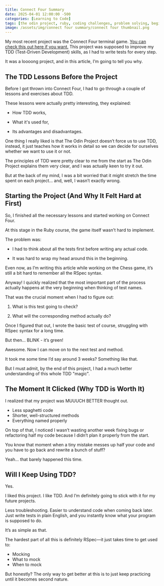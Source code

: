 ```yaml
---
title: Connect Four Summary
date: 2025-04-01 12:00:00 -500
categories: [Learning to Code]
tags: [the odin project, ruby, coding challenges, problem solving, beginner programmer, coding motivation]     # TAG names should always be lowercase
image: /assets/img/connect four summary/connect four thumbnail.png
---
```


My most recent project was the Connect Four terminal game. [You can check this out here if you want.](https://github.com/CodeByBlazej/Connect-Four) This project was supposed to improve my TDD (Test-Driven Development) skills, as I had to write tests for every step.

It was a loooong project, and in this article, I’m going to tell you why.

## The TDD Lessons Before the Project

Before I got thrown into Connect Four, I had to go through a couple of lessons and exercises about TDD.

These lessons were actually pretty interesting, they explained:

- How TDD works,

- What it's used for,

- Its advantages and disadvantages.

One thing I really liked is that The Odin Project doesn’t force us to use TDD, instead, it just teaches how it works in detail so we can decide for ourselves whether we want to use it or not.

The principles of TDD were pretty clear to me from the start as The Odin Project explains them very clear, and I was actually keen to try it out.

But at the back of my mind, I was a bit worried that it might stretch the time spent on each project… and, well, I wasn’t exactly wrong.

## Starting the Project (And Why It Felt Hard at First)

So, I finished all the necessary lessons and started working on Connect Four.

At this stage in the Ruby course, the game itself wasn’t hard to implement.

The problem was:

- I had to think about all the tests first before writing any actual code.

- It was hard to wrap my head around this in the beginning.

Even now, as I’m writing this article while working on the Chess game, it’s still a bit hard to remember all the RSpec syntax.

Anyway! I quickly realized that the most important part of the process actually happens at the very beginning when thinking of test names.

That was the crucial moment when I had to figure out:

1. What is this test going to check?

2. What will the corresponding method actually do?

Once I figured that out, I wrote the basic test of course, struggling with RSpec syntax for a long time.

But then… BLINK - it’s green!

Awesome. Now I can move on to the next test and method.

It took me some time I’d say around 3 weeks? Something like that.

But I must admit, by the end of this project, I had a much better understanding of this whole TDD "magic".

## The Moment It Clicked (Why TDD is Worth It)

I realized that my project was MUUUCH BETTER thought out.

- Less spaghetti code
- Shorter, well-structured methods
- Everything named properly

On top of that, I noticed I wasn’t wasting another week fixing bugs or refactoring half my code because I didn’t plan it properly from the start.

You know that moment when a tiny mistake messes up half your code and you have to go back and rewrite a bunch of stuff?

Yeah… that barely happened this time.

## Will I Keep Using TDD?

Yes.

I liked this project. I like TDD. And I’m definitely going to stick with it for my future projects.

Less troubleshooting.
Easier to understand code when coming back later.
Just write tests in plain English, and you instantly know what your program is supposed to do.

It’s as simple as that.

The hardest part of all this is definitely RSpec—it just takes time to get used to:

- Mocking
- What to mock
- When to mock

But honestly? The only way to get better at this is to just keep practicing until it becomes second nature.